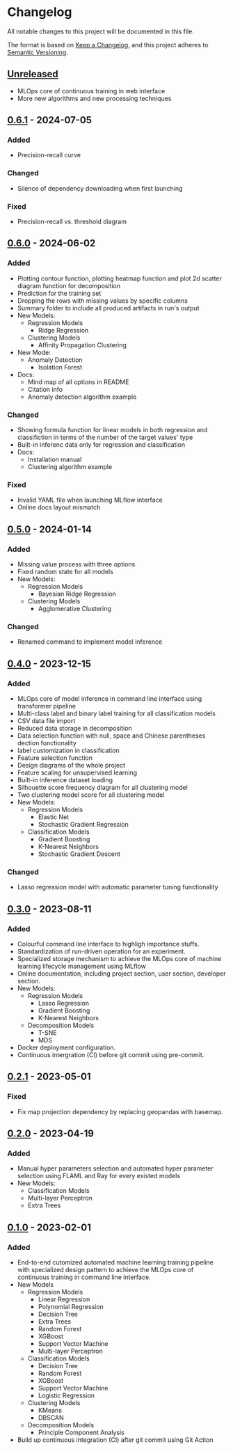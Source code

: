 # Changelog

All notable changes to this project will be documented in this file.

The format is based on [Keep a Changelog](https://keepachangelog.com/en/1.0.0/), and this project adheres to [Semantic Versioning](https://semver.org/spec/v2.0.0.html).


## [Unreleased]

+ MLOps core of continuous training in web interface
+ More new algorithms and new processing techniques


## [0.6.1] - 2024-07-05

### Added

+ Precision-recall curve

### Changed

+ Silence of dependency downloading when first launching

### Fixed

+ Precision-recall vs. threshold diagram


## [0.6.0] - 2024-06-02

### Added

+ Plotting contour function, plotting heatmap function and plot 2d scatter diagram function for decomposition
+ Prediction for the training set
+ Dropping the rows with missing values by specific columns
+ Summary folder to include all produced artifacts in run's output
+ New Models:
  + Regression Models
    + Ridge Regression
  + Clustering Models
    + Affinity Propagation Clustering
+ New Mode:
  + Anomaly Detection
    +  Isolation Forest
+ Docs:
  + Mind map of all options in README
  + Citation info
  + Anomaly detection algorithm example

### Changed

+ Showing formula function for linear models in both regression and classifiction in terms of the number of the target values' type
+ Built-in inferenc data only for regression and classification
+ Docs:
  + Installation manual
  + Clustering algorithm example

### Fixed

+ Invalid YAML file when launching MLflow interface
+ Online docs layout mismatch


## [0.5.0] - 2024-01-14

### Added

+ Missing value process with three options
+ Fixed random state for all models
+ New Models:
  + Regression Models
    + Bayesian Ridge Regression
  + Clustering Models
    + Agglomerative Clustering

### Changed

+ Renamed command to implement model inference


## [0.4.0] - 2023-12-15

### Added

+ MLOps core of model inference in command line interface using transformer pipeline
+ Multi-class label and binary label training for all classification models
+ CSV data file import
+ Reduced data storage in decomposition
+ Data selection function with null, space and Chinese parentheses dection functionality
+ label customization in classification
+ Feature selection function
+ Design diagrams of the whole project
+ Feature scaling for unsupervised learning
+ Built-in inference dataset loading
+ Silhouette score frequency diagram for all clustering model
+ Two clustering model score for all clustering model
+ New Models:
  + Regression Models
    + Elastic Net
    + Stochastic Gradient Regression
  + Classification Models
    + Gradient Boosting
    + K-Nearest Neighbors
    + Stochastic Gradient Descent

### Changed
+ Lasso regression model with automatic parameter tuning functionality


## [0.3.0] - 2023-08-11

### Added

+ Colourful command line interface to highligh importance stuffs.
+ Standardization of run-driven operation for an experiment.
+ Specialized storage mechanism to achieve the MLOps core of machine learning lifecycle management using MLflow
+ Online documentation, including project section, user section, developer section.
+ New Models:
  + Regression Models
    + Lasso Regression
    + Gradient Boosting
    + K-Nearest Neighbors
  + Decomposition Models
    + T-SNE
    + MDS
+ Docker deployment configuration.
+ Continuous intergration (CI) before git commit using pre-commit.



## [0.2.1] - 2023-05-01

### Fixed

+ Fix map projection dependency by replacing geopandas with basemap.



## [0.2.0] - 2023-04-19

### Added

+ Manual hyper parameters selection and automated hyper parameter selection using FLAML and Ray for every existed models
+ New Models:
  +  Classification Models
    + Multi-layer Perceptron
    + Extra Trees



## [0.1.0] - 2023-02-01

### Added

+ End-to-end cutomized automated machine learning training pipeline with specialized design pattern to achieve the MLOps core of continuous training in command line interface.
+ New Models
  + Regression Models
    + Linear Regression
    + Polynomial Regression
    + Decision Tree
    + Extra Trees
    + Random Forest
    + XGBoost
    + Support Vector Machine
    + Multi-layer Perceptron
  + Classification Models
    + Decision Tree
    + Random Forest
    + XGBoost
    + Support Vector Machine
    + Logistic Regression
  + Clustering Models
    + KMeans
    + DBSCAN
  + Decomposition Models
    + Principle Component Analysis
+ Build up continuous integration (CI) after git commit using Git Action



[ unreleased ]: https://github.com/ZJUEarthData/geochemistrypi
[ 0.6.1 ]: https://github.com/ZJUEarthData/geochemistrypi/compare/v0.6.0...v0.6.1
[ 0.6.0 ]: https://github.com/ZJUEarthData/geochemistrypi/compare/v0.5.0...v0.6.0
[ 0.5.0 ]: https://github.com/ZJUEarthData/geochemistrypi/compare/v0.4.0...v0.5.0
[ 0.4.0 ]: https://github.com/ZJUEarthData/geochemistrypi/compare/v0.3.0...v0.4.0
[ 0.3.0 ]: https://github.com/ZJUEarthData/geochemistrypi/compare/v0.2.1...v0.3.0
[ 0.2.1 ]: https://github.com/ZJUEarthData/geochemistrypi/compare/v0.2.0...v0.2.1
[ 0.2.0 ]: https://github.com/ZJUEarthData/geochemistrypi/compare/v0.1.0...v0.2.0
[ 0.1.0 ]: https://github.com/ZJUEarthData/geochemistrypi/releases/tag/v0.1.0

